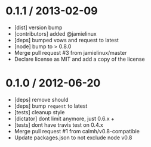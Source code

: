
0.1.1 / 2013-02-09 
==================

  * [dist] version bump
  * [contributors] added @jamielinux
  * [deps] bumped vows and request to latest
  * [node] bump to > 0.8.0
  * Merge pull request #3 from jamielinux/master
  * Declare license as MIT and add a copy of the license

0.1.0 / 2012-06-20 
==================

  * [deps] remove should
  * [deps] bump `request` to latest
  * [tests] cleanup style
  * [dictator] dont limit anymore, just 0.6.x +
  * [tests] dont have travis test on 0.4.x
  * Merge pull request #1 from calmh/v0.8-compatible
  * Update packages.json to not exclude node v0.8
